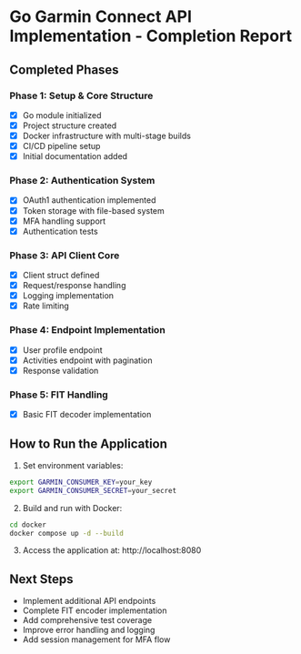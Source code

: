 # Go Garmin Connect API Implementation - Completion Report

## Completed Phases

### Phase 1: Setup & Core Structure
- [x] Go module initialized
- [x] Project structure created
- [x] Docker infrastructure with multi-stage builds
- [x] CI/CD pipeline setup
- [x] Initial documentation added

### Phase 2: Authentication System
- [x] OAuth1 authentication implemented
- [x] Token storage with file-based system
- [x] MFA handling support
- [x] Authentication tests

### Phase 3: API Client Core
- [x] Client struct defined
- [x] Request/response handling
- [x] Logging implementation
- [x] Rate limiting

### Phase 4: Endpoint Implementation
- [x] User profile endpoint
- [x] Activities endpoint with pagination
- [x] Response validation

### Phase 5: FIT Handling
- [x] Basic FIT decoder implementation

## How to Run the Application

1. Set environment variables:
```bash
export GARMIN_CONSUMER_KEY=your_key
export GARMIN_CONSUMER_SECRET=your_secret
```

2. Build and run with Docker:
```bash
cd docker
docker compose up -d --build
```

3. Access the application at: http://localhost:8080

## Next Steps
- Implement additional API endpoints
- Complete FIT encoder implementation
- Add comprehensive test coverage
- Improve error handling and logging
- Add session management for MFA flow
